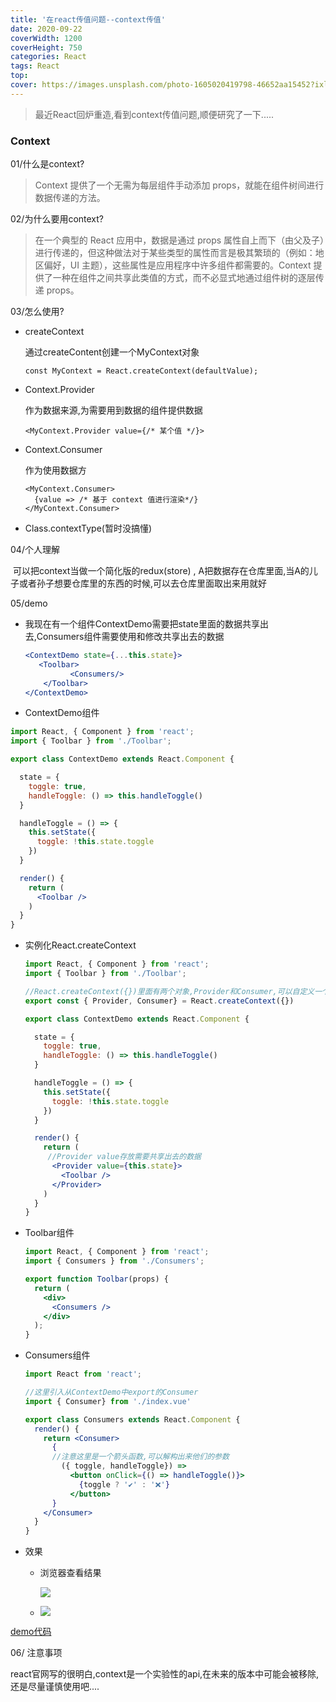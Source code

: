 ```yaml
---
title: '在react传值问题--context传值'
date: 2020-09-22
coverWidth: 1200
coverHeight: 750
categories: React
tags: React
top:
cover: https://images.unsplash.com/photo-1605020419798-46652aa15452?ixlib=rb-1.2.1&ixid=eyJhcHBfaWQiOjEyMDd9&auto=format&fit=crop&w=2100&q=80
---
```


> 最近React回炉重造,看到context传值问题,顺便研究了一下.....

<!--more-->

### Context

01/什么是context?

> Context 提供了一个无需为每层组件手动添加 props，就能在组件树间进行数据传递的方法。

02/为什么要用context?

> 在一个典型的 React 应用中，数据是通过 props 属性自上而下（由父及子）进行传递的，但这种做法对于某些类型的属性而言是极其繁琐的（例如：地区偏好，UI 主题），这些属性是应用程序中许多组件都需要的。Context 提供了一种在组件之间共享此类值的方式，而不必显式地通过组件树的逐层传递 props。

03/怎么使用?

- createContext

  通过createContent创建一个MyContext对象

  ```
  const MyContext = React.createContext(defaultValue);
  ```

- Context.Provider

  作为数据来源,为需要用到数据的组件提供数据

  ```
  <MyContext.Provider value={/* 某个值 */}>
  ```

- Context.Consumer

  作为使用数据方

  ```
  <MyContext.Consumer>
    {value => /* 基于 context 值进行渲染*/}
  </MyContext.Consumer>
  ```

- Class.contextType(暂时没搞懂)

04/个人理解

​	可以把context当做一个简化版的redux(store) , A把数据存在仓库里面,当A的儿子或者孙子想要仓库里的东西的时候,可以去仓库里面取出来用就好

05/demo

- 我现在有一个组件ContextDemo需要把state里面的数据共享出去,Consumers组件需要使用和修改共享出去的数据

  ```jsx
  <ContextDemo state={...this.state}>
     <Toolbar>
     		<Consumers/>
      </Toolbar>
  </ContextDemo>
  ```
  
-	ContextDemo组件

  ```jsx
  import React, { Component } from 'react';
  import { Toolbar } from './Toolbar';
  
  export class ContextDemo extends React.Component {
  
    state = {
      toggle: true,
      handleToggle: () => this.handleToggle()
    }
  
    handleToggle = () => {
      this.setState({
        toggle: !this.state.toggle
      })
    }
  
    render() {
      return (
        <Toolbar />
      )
    }
  }
  ```

- 实例化React.createContext

  ```jsx
  import React, { Component } from 'react';
  import { Toolbar } from './Toolbar';
  
  //React.createContext({})里面有两个对象,Provider和Consumer,可以自定义一个contextName,在这里直接解构并export出去
  export const { Provider, Consumer} = React.createContext({})
  
  export class ContextDemo extends React.Component {
  
    state = {
      toggle: true,
      handleToggle: () => this.handleToggle()
    }
  
    handleToggle = () => {
      this.setState({
        toggle: !this.state.toggle
      })
    }
  
    render() {
      return (
       //Provider value存放需要共享出去的数据
        <Provider value={this.state}>
          <Toolbar />
        </Provider>
      )
    }
  }
  ```

- Toolbar组件

  ```jsx
  import React, { Component } from 'react';
  import { Consumers } from './Consumers';
  
  export function Toolbar(props) {
    return (
      <div>
        <Consumers />
      </div>
    );
  }
  ```

- Consumers组件

  ```jsx
  import React from 'react';
  
  //这里引入从ContextDemo中export的Consumer
  import { Consumer} from './index.vue' 
  
  export class Consumers extends React.Component {
    render() {
      return <Consumer>
        {
        //注意这里是一个箭头函数,可以解构出来他们的参数
          ({ toggle, handleToggle}) =>
            <button onClick={() => handleToggle()}>
              {toggle ? '✔' : '❌'}
            </button>
        }
      </Consumer>
    }
  }
  ```

- 效果

  - 浏览器查看结果

    ![](https://s1.ax1x.com/2020/11/11/Bjs5X4.png)

  - ![](https://s1.ax1x.com/2020/11/11/BjsLh6.gif)

[demo代码](https://github.com/JuntengMa/react_demo_js)

06/ 注意事项

react官网写的很明白,context是一个实验性的api,在未来的版本中可能会被移除,还是尽量谨慎使用吧....



